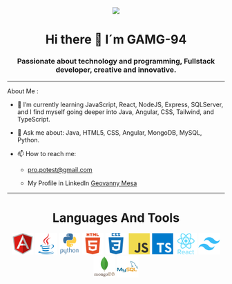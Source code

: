 <div id="header" align="center">
    <img src="https://media.giphy.com/media/ko7twHhomhk8E/giphy.gif" width="400">
    <h1 align="center">Hi there 👋 I´m GAMG-94</h1>
    <h3 align="center" font-size="20">Passionate about technology and programming, Fullstack developer, creative and innovative.</h3>
</div>


---


About Me :


- 🌱 I’m currently learning JavaScript, React, NodeJS, Express, SQLServer, and I find myself going deeper into Java, Angular, CSS, Tailwind, and TypeScript.

- 💬 Ask me about: Java, HTML5, CSS, Angular, MongoDB, MySQL, Python.

- 📫 How to reach me: 

    - pro.potest@gmail.com

    - My Profile in LinkedIn [Geovanny Mesa](https://www.linkedin.com/in/geovanny-mesa-6129b31a6/)

---

<div id="Tools" align="center">
    <h1 align="center">Languages And Tools</h1>
    <div>
        <img src="https://github.com/devicons/devicon/blob/master/icons/angularjs/angularjs-original.svg" title="Angular" alt="Angular" width="50" height="50">
        <img src="https://github.com/devicons/devicon/blob/master/icons/java/java-original.svg" title="Java" alt="Java" width="50" height="50">
        <img src="https://github.com/devicons/devicon/blob/master/icons/python/python-original-wordmark.svg" title="Python" alt="Python" width="50" height="50">
        <img src="https://github.com/devicons/devicon/blob/master/icons/html5/html5-plain-wordmark.svg" title="HTML" alt="HTML" width="50" height="50">
        <img src="https://github.com/devicons/devicon/blob/master/icons/css3/css3-plain-wordmark.svg" title="CSS" alt="CSS" width="50" height="50">
        <img src="https://github.com/devicons/devicon/blob/master/icons/javascript/javascript-original.svg" title="JavaScript" alt="JavaScript" width="50" height="50">
        <img src="https://github.com/devicons/devicon/blob/master/icons/typescript/typescript-original.svg" title="TypeScript" alt="TypeScript" width="50" height="50">
        <img src="https://github.com/devicons/devicon/blob/master/icons/react/react-original-wordmark.svg" title="React" alt="React" width="50" height="50">
        <img src="https://github.com/devicons/devicon/blob/master/icons/tailwindcss/tailwindcss-plain.svg" title="Tailwind" alt="Tailwind" width="50" height="50">
        <img src="https://github.com/devicons/devicon/blob/master/icons/mongodb/mongodb-original-wordmark.svg" title="MongoDB" alt="MongoDB" width="50" height="50">
        <img src="https://github.com/devicons/devicon/blob/master/icons/mysql/mysql-original-wordmark.svg" title="MySQL" alt="MySQL" width="50" height="50">        
    </div>
</div>
